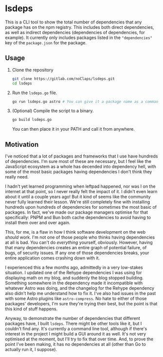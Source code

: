 # lsdeps

This is a CLI tool to show the total number of dependencies that any package has on the npm registry. This includes both direct dependencies, as well as indirect dependencies (dependencies of dependencies, for example). It currently only includes packages listed in the `"dependencies"` key of the `package.json` for the package.

## Usage

1. Clone the repository

   ```sh
   git clone https://gitlab.com/noClaps/lsdeps.git
   cd lsdeps
   ```

2. Run the `lsdeps.go` file.

   ```sh
   go run lsdeps.go astro # You can give it a package name as a command line argument.
   ```

3. (Optional) Compile the script to a binary.
   ```sh
   go build lsdeps.go
   ```
   You can then place it in your PATH and call it from anywhere.

## Motivation

I've noticed that a lot of packages and frameworks that I use have hundreds of dependencies. I'm sure most of these are necessary, but I feel like the JavaScript ecosystem as a whole has decended into dependency hell, with some of the most basic packages having dependencies I don't think they really need.

I hadn't yet learned programming when leftpad happened, nor was I on the internet at that point, so I never really felt the impact of it. I didn't even learn about it until a couple years ago! But it kind of seems like the community never fully learned their lesson. We're still completely fine with installing hundreds upon hundreds of dependencies for sometimes the most basic of packages. In fact, we've made our package managers optimise for that specifically: PNPM and Bun both cache dependencies to avoid having to install them over and over again.

This, for me, is a flaw in how I think software development on the web _should_ work. I'm not one of those people who thinks having dependencies at all is bad. You can't do _everything_ yourself, obviously. However, having that many dependencies creates an entire graph of potential failure, of bugs, of security issues. If any one of those dependencies breaks, your entire application comes crashing down with it.

I experienced this a few months ago, admittedly in a very low-stakes situation. I updated one of the Rehype dependencies I was using for displaying math on my blog, and suddenly the blog stopped building. Something somewhere in the dependency made it incompatible with whatever Astro was doing, and the changelog for the Rehype dependency also didn't help me understand how to fix it. I've also had issues in the past with some Astro plugins like `astro-compress`. No hate to either of those packages' developers, I'm sure they're trying their best, but the point is that this kind of stuff happens.

Anyway, to demonstrate the number of dependencies that different packages have, I built `lsdeps`. There might be other tools like it, but I couldn't find any. It's currently a command line tool, although if there's interest in the project I might build a GUI around it as well. It's not very optimised at the moment, but I'll try to fix that over time. And, to prove the point I've been making, it has no dependencies at all (other than Go to actually run it, I suppose).
